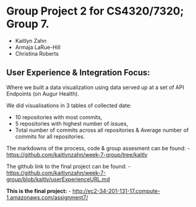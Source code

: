 # Group Project 2 for CS4320/7320; Group 7. 
 - Kaitlyn Zahn 
 - Armaja LaRue-Hill  
 - Christina Roberts
 
## User Experience & Integration Focus:

Where we built a data visualization using data served up at a set of API Endpoints (on Augur Health).

We did visualisations in 3 tables of collected date: 
  -  10 repositories with most commits,  
   -  5 repositories with highest number of issues, 
   -  Total number of commits across all repositories & Average number of commits for all repositories. 
     


The markdowns of the process, code & group assesment can be found:
     - https://github.com/kaitlynzahn/week-7-group/tree/kaitly

The github link to the final project can be found:
     - https://github.com/kaitlynzahn/week-7-group/blob/kaitly/userExperienceURL.md
      
**This is the final project:**
     - http://ec2-34-201-131-17.compute-1.amazonaws.com/assignment7/
